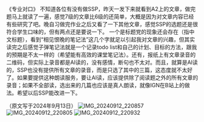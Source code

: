 《专业对口》
不知道各位有没有做SSP，昨天一发下来就看到A2上的文章，做完题马上就读了一遍，感觉7级的文章比6级的还简单，大概是因为对文章内容已经有些研究了吧。晚自习做完作业之后又看了一下其他文章，感觉SSP的选题还是很符合学生口味的，但有两点还是要说一下。
一个是标题党的现象还会存在（指中文标题），看到“相见恨晚的笔记法”这几个字就足以引起我对文章的兴趣，但其实读完之后感觉子弹笔记法就是一个记录todo list和自己的计划、目标的方法，跟我的预期是不太一样的（希望能有高效的课堂笔记法）。还有，报纸上有文章录音的二维码，但实际上录音都是AI读的，没有感情，断句也不太对。而且，就算是AI读的，SSP也没有提供所有文章的录音，而是只选了其中的三篇，这态度就不太好了。如果要提供这种朗读服务，要让AI读，应该提供除了阅读题之外的所有文章的录音；如果不全部读，选出来的几篇也应该是真人朗读，就像IGN在B站上的做法。希望以后SSP能改进一下。

（原文写于2024年9月13日）
![IMG_20240912_220857](https://github.com/user-attachments/assets/71490dd7-ff63-4abe-8764-7a5f47147b99)
![IMG_20240912_220805](https://github.com/user-attachments/assets/ca2902f8-9b69-44aa-8ca8-4b138fa05463)
![IMG_20240912_220932](https://github.com/user-attachments/assets/26b25d77-9db3-4248-aad9-39fc681f915d)